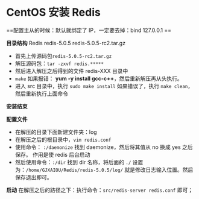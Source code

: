 # CentOS 安装 Redis

==配置主从的时候：默认就绑定了 IP，一定要去掉：bind 127.0.0.1 ==

**目录结构**
Redis
    redis-5.0.5
    redis-5.0.5-rc2.tar.gz

- 首先上传源码包`redis-5.0.5-rc2.tar.gz`
- 解压源码包：`tar -zxvf redis.*****`
- 然后进入解压之后得到的文件 redis-XXX 目录中
- `make`
如果报错： **yum -y install gcc-c++**，然后重新解压再从头执行。
- 进入 src 目录中，执行 `sudo make install`
如果错误了，执行 `make clean`，然后重新执行上面命令

**安装结束**



**配置文件**
- 在解压的目录下面新建文件夹：log
- 在解压之后的根目录中，`vim redis.conf`
- 使用命令： `:/daemonize` 找到 daemonize，然后将其值从 no 换成 yes 之后保存。
作用是使  redis 后台启动
- 然后使用命令：`:/dir` 找到 dir 名称，将后面的 `./` 设置为：`/home/GJXAIOU/Redis/redis-5.0.5/log/` 就是修改日志输入位置。然后保存退出即可。


**启动**
在解压之后的路径之下：执行命令：`src/redis-server redis.conf` 即可；